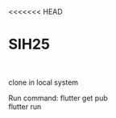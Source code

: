 <<<<<<< HEAD
# SIH25
<br>
<p>clone in local system</p>
<p>Run command: flutter get pub <br> flutter run </p>
